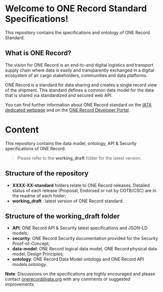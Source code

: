 # Welcome to ONE Record Standard Specifications!

This repository contains the specifications and ontology of ONE Record Standard.

## What is ONE Record?

The vision for ONE Record is an end-to-end digital logistics and transport supply chain where data is easily and transparently exchanged in a digital ecosystem of air cargo stakeholders, communities and data platforms.

ONE Record is a standard for data sharing and creates a single record view of the shipment. This standard defines a common data model for the data that is shared via standardized and secured web API.

You can find further information about ONE Record standard on the [IATA dedicated webpage](https://www.iata.org/en/programs/cargo/e/one-record/) and on the [ONE Record Developer Portal](https://onerecord.iata.org/).

# Content
This repository contains the data model, ontology, API & Security specifications of ONE Record.

>Please refer to the **working_draft** folder for the latest version.

## Structure of the repository
- **XXXX-XX-standard** folders relate to ONE Record releases. Detailed status of each release (Proposal, Endorsed or not by COTB/CSC) are in the readme of each folder;
- **working_draft** : latest version of ONE Record standard.

## Structure of the working_draft folder
- **API**: ONE Record API & Security latest specifications and JSON-LD models;
- **security**: ONE Record Security documentation provided for the Security Proof-of-Concept;
- **data-model**: ONE Record logical data model, ONE Record physical data model, Design Principles;
- **ontology**: ONE Record Data Model ontology and ONE Record API models ontology.

__Note__: Discussions on the specifications are highly encouraged and please contact onerecord@iata.org with any comments or suggested improvements.
